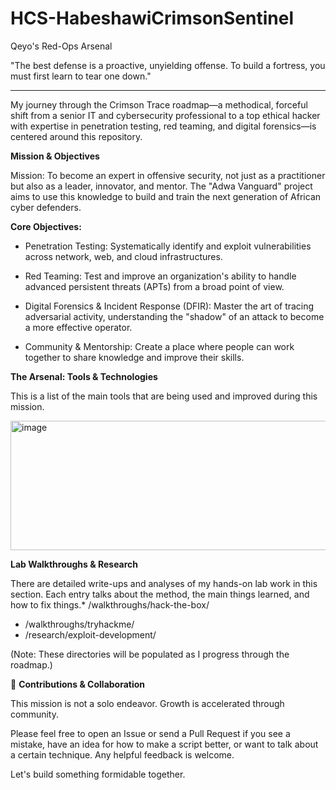 # HCS-HabeshawiCrimsonSentinel
Qeyo's Red-Ops Arsenal

"The best defense is a proactive, unyielding offense. To build a fortress, you must first learn to tear one down."
****

My journey through the Crimson Trace roadmap—a methodical, forceful shift from a senior IT and cybersecurity professional to a top ethical hacker with expertise in penetration testing, red teaming, and digital forensics—is centered around this repository.

**Mission & Objectives**

Mission: To become an expert in offensive security, not just as a practitioner but also as a leader, innovator, and mentor. The "Adwa Vanguard" project aims to use this knowledge to build and train the next generation of African cyber defenders.

**Core Objectives:**

* Penetration Testing: Systematically identify and exploit vulnerabilities across network, web, and cloud infrastructures.

* Red Teaming: Test and improve an organization's ability to handle advanced persistent threats (APTs) from a broad point of view.

* Digital Forensics & Incident Response (DFIR): Master the art of tracing adversarial activity, understanding the "shadow" of an attack to become a more effective operator.

* Community & Mentorship: Create a place where people can work together to share knowledge and improve their skills.

**The Arsenal: Tools & Technologies**

This is a list of the main tools that are being used and improved during this mission.

<img width="534" height="207" alt="image" src="https://github.com/user-attachments/assets/2e054f27-2c78-4d42-88f7-c4f1a0ced0d5" />


**Lab Walkthroughs & Research**

There are detailed write-ups and analyses of my hands-on lab work in this section. Each entry talks about the method, the main things learned, and how to fix things.* /walkthroughs/hack-the-box/
* /walkthroughs/tryhackme/
* /research/exploit-development/

(Note: These directories will be populated as I progress through the roadmap.)

🤝 **Contributions & Collaboration**

This mission is not a solo endeavor. Growth is accelerated through community.

Please feel free to open an Issue or send a Pull Request if you see a mistake, have an idea for how to make a script better, or want to talk about a certain technique. Any helpful feedback is welcome.

Let's build something formidable together.
